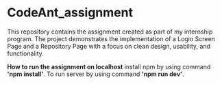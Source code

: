 # CodeAnt_assignment
This repository contains the assignment created as part of my internship program. The project demonstrates the implementation of a Login Screen Page and a Repository Page with a focus on clean design, usability, and functionality.

**How to run the assignment on localhost**
install npm by using command **'npm install'**.
To run server by using command **'npm run dev'**.
